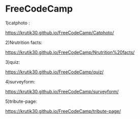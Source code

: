 # FreeCodeCamp

1)catphoto :

https://krutik30.github.io/FreeCodeCamp/Catphoto/

2)Nrutrition facts:

https://krutik30.github.io/FreeCodeCamp/Nrutrition%20facts/

3)quiz:

https://krutik30.github.io/FreeCodeCamp/quiz/

4)surveyform:

https://krutik30.github.io/FreeCodeCamp/surveyform/

5)tribute-page:

https://krutik30.github.io/FreeCodeCamp/tribute-page/

